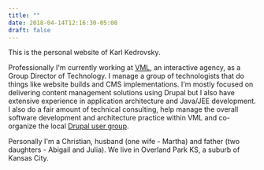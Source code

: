 ```yaml
---
title: ""
date: 2018-04-14T12:16:30-05:00
draft: false 
---
```


This is the personal website of Karl Kedrovsky.

Professionally I'm currently working at [VML](https://www.vml.com), an interactive agency, as a Group Director of Technology. I manage a group of technologists that do things like website builds and CMS implementations. I'm mostly focused on delivering content management solutions using Drupal but I also have extensive experience in application architecture and Java/JEE development. I also do a fair amount of technical consulting, help manage the overall software development and architecture practice within VML and co-organize the local [Drupal user group](https://www.meetup.com/Greater-Kansas-City-Drupal-User-Group/).

Personally I'm a Christian, husband (one wife - Martha) and father (two daughters - Abigail and Julia). We live in Overland Park KS, a suburb of Kansas City.
